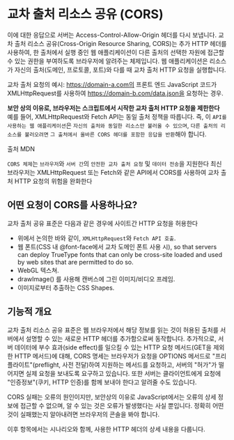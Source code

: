 # 교차 출처 리소스 공유 (CORS)

이에 대한 응답으로 서버는 Access-Control-Allow-Origin 헤더를 다시 보냅니다.
교차 출처 리소스 공유(Cross-Origin Resource Sharing, CORS)는 추가 HTTP 헤더를 사용하여, 한 출처에서 실행 중인 웹 애플리케이션이 다른 출처의 선택한 자원에 접근할 수 있는 권한을 부여하도록 브라우저에 알려주는 체제입니다.
웹 애플리케이션은 리소스가 자신의 출처(도메인, 프로토콜, 포트)와 다를 때 교차 출처 HTTP 요청을 실행합니다.

교차 출처 요청의 예시: https://domain-a.com의 프론트 엔드 JavaScript 코드가 XMLHttpRequest를 사용하여 https://domain-b.com/data.json을 요청하는 경우.

**보안 상의 이유로, 브라우저는 스크립트에서 시작한 교차 출처 HTTP 요청을 제한한다**
예를 들어, XMLHttpRequest와 Fetch API는 동일 출처 정책을 따릅니다. 즉, 이 `API를 사용하는 웹 애플리케이션`은 `자신의 출처와 동일한 리소스만 불러올 수 있으며`, `다른 출처의 리소스를 불러오려면` `그 출처에서 올바른 CORS 헤더를 포함한 응답을 반환`해야 합니다.

출처 MDN
<img scr="https://developer.mozilla.org/en-US/docs/Web/HTTP/CORS/cors_principle.png">

`CORS 체제`는 `브라우저`와 `서버 간`의 `안전한 교차 출처 요청` 및 `데이터 전송`을 지원한다
최신 브라우저는 XMLHttpRequest 또는 Fetch와 같은 API에서 CORS를 사용하여 교차 출처 HTTP 요청의 위험을 완화한다

## 어떤 요청이 CORS를 사용하나요?

교차 출처 공유 표준은 다음과 같은 경우에 사이트간 HTTP 요청을 허용한다

- 위에서 논의한 바와 같이, `XMLHttpRequest`와 `Fetch API 호출`.
- 웹 폰트(CSS 내 @font-face에서 교차 도메인 폰트 사용 시), so that servers can deploy TrueType fonts that can only be cross-site loaded and used by web sites that are permitted to do so.
- WebGL 텍스쳐.
- drawImage() 를 사용해 캔버스에 그린 이미지/비디오 프레임.
- 이미지로부터 추출하는 CSS Shapes.

## 기능적 개요

교차 출처 리소스 공유 표준은 웹 브라우저에서 해당 정보를 읽는 것이 허용된 출처를 서버에서 설명할 수 있는 새로운 HTTP 헤더를 추가함으로써 동작합니다. 추가적으로, 서버 데이터에 부수 효과(side effect)를 일으킬 수 있는 HTTP 요청 메서드(GET을 제외한 HTTP 메서드)에 대해, CORS 명세는 브라우저가 요청을 OPTIONS 메서드로 "프리플라이트"(preflight, 사전 전달)하여 지원하는 메서드를 요청하고, 서버의 "허가"가 떨어지면 실제 요청을 보내도록 요구하고 있습니다. 또한 서버는 클라이언트에게 요청에 "인증정보"(쿠키, HTTP 인증)를 함께 보내야 한다고 알려줄 수도 있습니다.

CORS 실패는 오류의 원인이지만, 보안상의 이유로 JavaScript에서는 오류의 상세 정보에 접근할 수 없으며, 알 수 있는 것은 오류가 발생했다는 사실 뿐입니다. 정확히 어떤 것이 실패했는지 알아내려면 브라우저의 콘솔을 봐야 합니다.

이후 항목에서는 시나리오와 함께, 사용한 HTTP 헤더의 상세 내용을 다룹니다.
